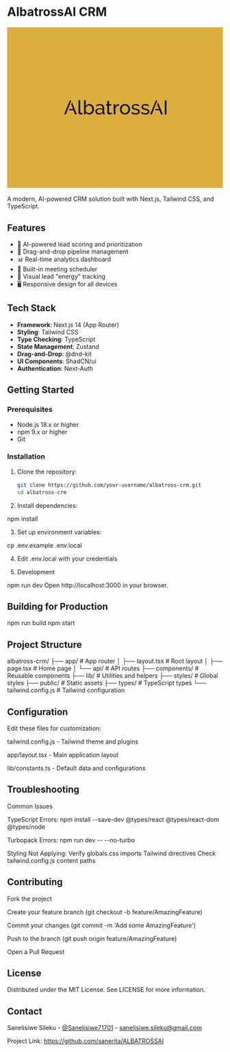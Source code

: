 # AlbatrossAI CRM

![AlbatrossAI Logo](public/logo.png) 

A modern, AI-powered CRM solution built with Next.js, Tailwind CSS, and TypeScript.

## Features

- 🚀 AI-powered lead scoring and prioritization
- 🎨 Drag-and-drop pipeline management
- 📊 Real-time analytics dashboard
- 📅 Built-in meeting scheduler
- 🎯 Visual lead "energy" tracking
- 🖥️ Responsive design for all devices

## Tech Stack

- **Framework**: Next.js 14 (App Router)
- **Styling**: Tailwind CSS
- **Type Checking**: TypeScript
- **State Management**: Zustand
- **Drag-and-Drop**: @dnd-kit
- **UI Components**: ShadCN/ui
- **Authentication**: Next-Auth

## Getting Started

### Prerequisites

- Node.js 18.x or higher
- npm 9.x or higher
- Git

### Installation

1. Clone the repository:
   ```bash
   git clone https://github.com/your-username/albatross-crm.git
   cd albatross-crm

 2. Install dependencies:

npm install

3. Set up environment variables:

cp .env.example .env.local

4. Edit .env.local with your credentials

5. Development

npm run dev
Open http://localhost:3000 in your browser.

## Building for Production

npm run build
npm start

## Project Structure

albatross-crm/
├── app/                  # App router
│   ├── layout.tsx        # Root layout
│   ├── page.tsx          # Home page
│   └── api/              # API routes
├── components/           # Reusable components
├── lib/                  # Utilities and helpers
├── styles/               # Global styles
├── public/               # Static assets
├── types/                # TypeScript types
└── tailwind.config.js    # Tailwind configuration

## Configuration
Edit these files for customization:

tailwind.config.js - Tailwind theme and plugins

app/layout.tsx - Main application layout

lib/constants.ts - Default data and configurations

## Troubleshooting
Common Issues

TypeScript Errors:
npm install --save-dev @types/react @types/react-dom @types/node

Turbopack Errors:
npm run dev -- --no-turbo

Styling Not Applying:
Verify globals.css imports Tailwind directives
Check tailwind.config.js content paths

## Contributing
Fork the project

Create your feature branch (git checkout -b feature/AmazingFeature)

Commit your changes (git commit -m 'Add some AmazingFeature')

Push to the branch (git push origin feature/AmazingFeature)

Open a Pull Request

## License
Distributed under the MIT License. See LICENSE for more information.

## Contact
Sanelisiwe Sileku - [@Sanelisiwe71701](https://x.com/Sanelisiwe71701) - sanelisiwe.sileku@gmail.com

Project Link: https://github.com/sanerita/ALBATROSSAI

 
